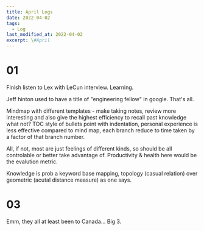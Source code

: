 ```yaml
---
title: April Logs
date: 2022-04-02
tags:
  - Log
last_modified_at: 2022-04-02
excerpt: \#April 
---
```


# 01

Finish listen to Lex with LeCun interview. Learning.

Jeff hinton used to have a title of "engineering fellow" in google. That's all.

Mindmap with different templates - make taking notes, review more interesting and also give the highest efficiency to recall past knowledge 
what not? TOC style of bullets point with indentation, personal experience is less effective compared to mind map, each branch reduce to time taken by a factor of that branch number.

All, if not, most are just feelings of different kinds, so should be all controlable or better take advantage of. Productivity & health here would be the evalution metric.

Knowledge is prob a keyword base mapping, topology (casual relation) over geometric (acutal distance measure) as one says.

# 03

Emm, they all at least been to Canada... Big 3.